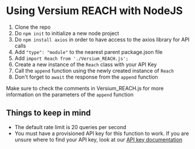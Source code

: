 # Using Versium REACH with NodeJS   
1. Clone the repo
2. Do `npm init` to initialize a new node project
3. Do `npm install axios` in order to have access to the axios library for API calls
4. Add `"type": "module"` to the nearest parent package.json file
5. Add  `import Reach from './Versium_REACH.js';`
6. Create a new instance of the `Reach` class with your API Key
7. Call the `append` function using the newly created instance of `Reach`
8. Don't forget to `await` the response from the `append` function
   
Make sure to check the comments in Versium_REACH.js for more information on the parameters of the `append` function   
   
## Things to keep in mind
- The default rate limit is 20 queries per second
- You must have a provisioned API key for this function to work. If you are unsure where to find your API key, look at our [API key documentation](https://api-documentation.versium.com/docs/find-your-api-key)   